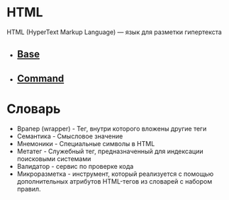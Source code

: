 # HTML
HTML (HyperText Markup Language) — язык для разметки гипертекста
<ul>
    <li><h2><a href = "/HTML/base/">Base</a></h2></li>
    <li><h2><a href = "/HTML/command/">Command</a></h2></li>
</ul>

# Словарь
<ul>
<li>Врапер (wrapper) - Тег, внутри которого вложены другие теги</li>
<li>Семантика - Смысловое значение</li>
<li>Мнемоники - Специальные символы в HTML</li>
<li>Метатег - Служебный тег, предназначенный для индексации поисковыми системами</li>
<li>Валидатор - сервис по проверке кода</li>
<li>Микроразметка - инструмент, который реализуется с помощью дополнительных атрибутов HTML-тегов из словарей с набором правил.</li>


</ul>